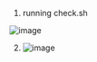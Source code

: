 1. running check.sh

![image](https://github.com/pryimakv14/goit-cs-hw-02/assets/149526264/a0de9b17-8cdc-46f7-8f6e-d5d20a4e6919)


2. ![image](https://github.com/pryimakv14/goit-cs-hw-02/assets/149526264/86263065-2ad7-467a-bf37-8575bbf6f709)
